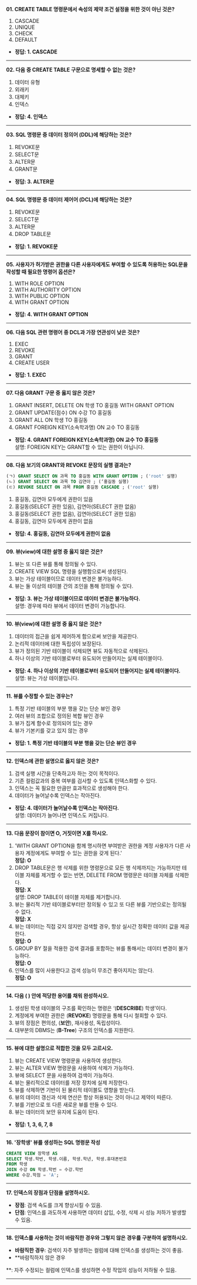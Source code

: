 **01. CREATE TABLE 명령문에서 속성의 제약 조건 설정을 위한 것이 아닌 것은?**

1. CASCADE  
2. UNIQUE  
3. CHECK  
4. DEFAULT  

- **정답: 1. CASCADE**

---

**02. 다음 중 CREATE TABLE 구문으로 명세할 수 없는 것은?**

1. 데이터 유형  
2. 외래키  
3. 대체키  
4. 인덱스  

- **정답: 4. 인덱스**

---

**03. SQL 명령문 중 데이터 정의어 (DDL)에 해당하는 것은?**

1. REVOKE문  
2. SELECT문  
3. ALTER문  
4. GRANT문  

- **정답: 3. ALTER문**

---

**04. SQL 명령문 중 데이터 제어어 (DCL)에 해당하는 것은?**

1. REVOKE문  
2. SELECT문  
3. ALTER문  
4. DROP TABLE문  

- **정답: 1. REVOKE문**

---

**05. 사용자가 허가받은 권한을 다른 사용자에게도 부여할 수 있도록 허용하는 SQL문을 작성할 때 필요한 명령어 옵션은?**

1. WITH ROLE OPTION  
2. WITH AUTHORITY OPTION  
3. WITH PUBLIC OPTION  
4. WITH GRANT OPTION  

- **정답: 4. WITH GRANT OPTION**

---

**06. 다음 SQL 관련 명령어 중 DCL과 가장 연관성이 낮은 것은?**

1. EXEC  
2. REVOKE  
3. GRANT  
4. CREATE USER  

- **정답: 1. EXEC**

---

**07. 다음 GRANT 구문 중 옳지 않은 것은?**

1. GRANT INSERT, DELETE ON 학생 TO 홍길동 WITH GRANT OPTION  
2. GRANT UPDATE(점수) ON 수강 TO 홍길동  
3. GRANT ALL ON 학생 TO 홍길동  
4. GRANT FOREIGN KEY(소속학과명) ON 교수 TO 홍길동  

- **정답: 4. GRANT FOREIGN KEY(소속학과명) ON 교수 TO 홍길동**  
  설명: FOREIGN KEY는 GRANT할 수 있는 권한이 아닙니다.

---

**08. 다음 보기의 GRANT와 REVOKE 문장의 실행 결과는?**

```sql
(ㄱ) GRANT SELECT ON 과목 TO 홍길동 WITH GRANT OPTION ; ('root' 실행)
(ㄴ) GRANT SELECT ON 과목 TO 김연아 ; (‘홍길동 실행)
(ㄷ) REVOKE SELECT ON 과목 FROM 홍길동 CASCADE ; ('root' 실행)
```

1. 홍길동, 김연아 모두에게 권한이 있음  
2. 홍길동(SELECT 권한 있음), 김연아(SELECT 권한 없음)  
3. 홍길동(SELECT 권한 없음), 김연아(SELECT 권한 있음)  
4. 홍길동, 김연아 모두에게 권한이 없음  

- **정답: 4. 홍길동, 김연아 모두에게 권한이 없음**

---

**09. 뷰(view)에 대한 설명 중 옳지 않은 것은?**

1. 뷰는 또 다른 뷰를 통해 정의될 수 있다.  
2. CREATE VIEW SQL 명령을 실행함으로써 생성된다.  
3. 뷰는 가상 테이블이므로 데이터 변경은 불가능하다.  
4. 뷰는 둘 이상의 테이블 간의 조인을 통해 정의될 수 있다.  

- **정답: 3. 뷰는 가상 테이블이므로 데이터 변경은 불가능하다.**  
  설명: 경우에 따라 뷰에서 데이터 변경이 가능합니다.

---

**10. 뷰(view)에 대한 설명 중 옳지 않은 것은?**

1. 데이터의 접근을 쉽게 제어하게 함으로써 보안을 제공한다.  
2. 논리적 데이터에 대한 독립성이 보장된다.  
3. 뷰가 정의된 기반 테이블이 삭제되면 뷰도 자동적으로 삭제된다.  
4. 하나 이상의 기반 테이블로부터 유도되어 만들어지는 실제 테이블이다.  

- **정답: 4. 하나 이상의 기반 테이블로부터 유도되어 만들어지는 실제 테이블이다.**  
  설명: 뷰는 가상 테이블입니다.

---

**11. 뷰를 수정할 수 있는 경우는?**

1. 특정 기반 테이블의 부분 행을 갖는 단순 뷰인 경우  
2. 여러 뷰의 조합으로 정의된 복합 뷰인 경우  
3. 뷰가 집계 함수로 정의되어 있는 경우  
4. 뷰가 기본키를 갖고 있지 않는 경우  

- **정답: 1. 특정 기반 테이블의 부분 행을 갖는 단순 뷰인 경우**

---

**12. 인덱스에 관한 설명으로 옳지 않은 것은?**

1. 검색 실행 시간을 단축하고자 하는 것이 목적이다.  
2. 기존 컬럼값과의 중복 여부를 검사할 수 있도록 인덱스화할 수 있다.  
3. 인덱스는 꼭 필요한 만큼만 효과적으로 생성해야 한다.  
4. 데이터가 늘어날수록 인덱스는 작아진다.  

- **정답: 4. 데이터가 늘어날수록 인덱스는 작아진다.**  
  설명: 데이터가 늘어나면 인덱스도 커집니다.

---

**13. 다음 문장이 참이면 O, 거짓이면 X를 하시오.**

1. 'WITH GRANT OPTION을 함께 명시하면 부여받은 권한을 계정 사용자가 다른 사용자 계정에게도 부여할 수 있는 권한을 갖게 된다.'  
   **정답: O**  
2. DROP TABLE문은 행 삭제를 위한 명령문으로 모든 행 삭제까지는 가능하지만 테이블 자체를 제거할 수 없는 반면, DELETE FROM 명령문은 테이블 자체를 삭제한다.  
   **정답: X**  
   설명: DROP TABLE이 테이블 자체를 제거합니다.
3. 뷰는 물리적 기반 테이블로부터만 정의될 수 있고 또 다른 뷰를 기반으로는 정의될 수 없다.  
   **정답: X**  
4. 뷰는 데이터는 직접 갖지 않지만 검색할 경우, 항상 실시간 정확한 데이터 값을 제공한다.  
   **정답: O**  
5. GROUP BY 절을 적용한 검색 결과를 포함하는 뷰를 통해서는 데이터 변경이 불가능하다.  
   **정답: O**  
6. 인덱스를 많이 사용한다고 검색 성능이 무조건 좋아지지는 않는다.  
   **정답: O**

---

**14. 다음 ( ) 안에 적당한 용어를 채워 완성하시오.**

1. 생성된 학생 테이블의 구조를 확인하는 명령은 ‘(**DESCRIBE**) 학생’이다.  
2. 계정에게 부여한 권한은 (**REVOKE**) 명령문을 통해 다시 철회할 수 있다.  
3. 뷰의 장점은 편의성, (**보안**), 재사용성, 독립성이다.  
4. 대부분의 DBMS는 (**B-Tree**) 구조의 인덱스를 지원한다.

---

**15. 뷰에 대한 설명으로 적합한 것을 모두 고르시오.**

1. 뷰는 CREATE VIEW 명령문을 사용하여 생성한다.  
2. 뷰는 ALTER VIEW 명령문을 사용하여 삭제가 가능하다.  
3. 뷰에 SELECT 문을 사용하여 검색이 가능하다.  
4. 뷰는 물리적으로 데이터를 저장 장치에 실제 저장한다.  
5. 뷰를 삭제하면 기반이 된 물리적 테이블도 영향을 받는다.  
6. 뷰의 데이터 갱신과 삭제 연산은 항상 허용되는 것이 아니고 제약이 따른다.  
7. 뷰를 기반으로 또 다른 새로운 뷰를 만들 수 있다.  
8. 뷰는 데이터의 보안 유지에 도움이 된다.  

- **정답: 1, 3, 6, 7, 8**

---

**16. '장학생' 뷰를 생성하는 SQL 명령문 작성**

```sql
CREATE VIEW 장학생 AS
SELECT 학생.학번, 학생.이름, 학생.학년, 학생.휴대폰번호
FROM 학생
JOIN 수강 ON 학생.학번 = 수강.학번
WHERE 수강.학점 = 'A';
```

---

**17. 인덱스의 장점과 단점을 설명하시오.**

- **장점**: 검색 속도를 크게 향상시킬 수 있음.  
- **단점**: 인덱스를 과도하게 사용하면 데이터 삽입, 수정, 삭제 시 성능 저하가 발생할 수 있음.

---

**18. 인덱스를 사용하는 것이 바람직한 경우와 그렇지 않은 경우를 구분하여 설명하시오.**

- **바람직한 경우**: 검색이 자주 발생하는 컬럼에 대해 인덱스를 생성하는 것이 좋음.  
- **바람직하지 않은 경우

**: 자주 수정되는 컬럼에 인덱스를 생성하면 수정 작업의 성능이 저하될 수 있음.

---
